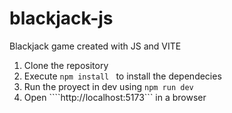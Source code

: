 # blackjack-js
Blackjack game created with JS and VITE

1. Clone the repository
2. Execute ```npm install ``` to install the dependecies
3. Run the proyect in dev using ```npm run dev```
4. Open ````http://localhost:5173``` in a browser


